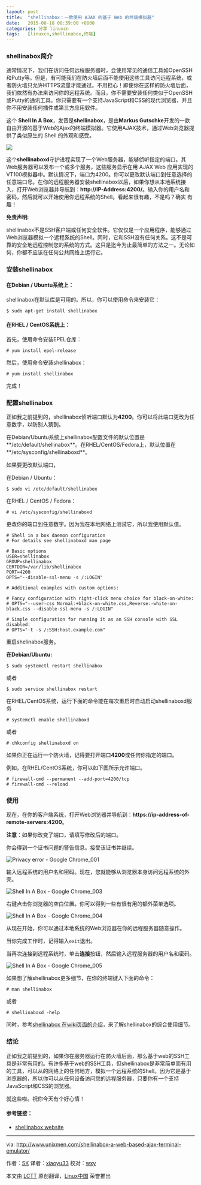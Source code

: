 ```yaml
---
layout: post
title:	"shellinabox：一款使用 AJAX 的基于 Web 的终端模拟器"
date:	2015-08-18 08:39:00 +0800 
categories:	分享 linuxcn 
tags:	[linuxcn,shellinabox,终端]
---
```



### shellinabox简介


通常情况下，我们在访问任何远程服务器时，会使用常见的通信工具如OpenSSH和Putty等。但是，有可能我们在防火墙后面不能使用这些工具访问远程系统，或者防火墙只允许HTTPS流量才能通过。不用担心！即使你在这样的防火墙后面，我们依然有办法来访问你的远程系统。而且，你不需要安装任何类似于OpenSSH或Putty的通讯工具。你只需要有一个支持JavaScript和CSS的现代浏览器，并且你不用安装任何插件或第三方应用软件。


这个 **Shell In A Box**，发音是**shellinabox**，是由**Markus Gutschke**开发的一款自由开源的基于Web的Ajax的终端模拟器。它使用AJAX技术，通过Web浏览器提供了类似原生的 Shell 的外观和感受。


![](/Asserts/Images/album/201508/17/224410zqq45qqtu1r9z3qn.jpg)


这个**shellinaboxd**守护进程实现了一个Web服务器，能够侦听指定的端口。其Web服务器可以发布一个或多个服务，这些服务显示在用 AJAX Web 应用实现的VT100模拟器中。默认情况下，端口为4200。你可以更改默认端口到任意选择的任意端口号。在你的远程服务器安装shellinabox以后，如果你想从本地系统接入，打开Web浏览器并导航到：**http://IP-Address:4200/**。输入你的用户名和密码，然后就可以开始使用你远程系统的Shell。看起来很有趣，不是吗？确实 有趣！


**免责声明**:


shellinabox不是SSH客户端或任何安全软件。它仅仅是一个应用程序，能够通过Web浏览器模拟一个远程系统的Shell。同时，它和SSH没有任何关系。这不是可靠的安全地远程控制您的系统的方式。这只是迄今为止最简单的方法之一。无论如何，你都不应该在任何公共网络上运行它。


### 安装shellinabox


#### 在Debian / Ubuntu系统上：


shellinabox在默认库是可用的。所以，你可以使用命令来安装它：



```
$ sudo apt-get install shellinabox

```

#### 在RHEL / CentOS系统上：


首先，使用命令安装EPEL仓库：



```
# yum install epel-release

```

然后，使用命令安装shellinabox：



```
# yum install shellinabox

```

完成！


### 配置shellinabox


正如我之前提到的，shellinabox侦听端口默认为**4200**。你可以将此端口更改为任意数字，以防别人猜到。


在Debian/Ubuntu系统上shellinabox配置文件的默认位置是**/etc/default/shellinabox**。在RHEL/CentOS/Fedora上，默认位置在**/etc/sysconfig/shellinaboxd**。


如果要更改默认端口，


在Debian / Ubuntu：



```
$ sudo vi /etc/default/shellinabox

```

在RHEL / CentOS / Fedora：



```
# vi /etc/sysconfig/shellinaboxd

```

更改你的端口到任意数字。因为我在本地网络上测试它，所以我使用默认值。



```
# Shell in a box daemon configuration
# For details see shellinaboxd man page

# Basic options
USER=shellinabox
GROUP=shellinabox
CERTDIR=/var/lib/shellinabox
PORT=4200
OPTS="--disable-ssl-menu -s /:LOGIN"

# Additional examples with custom options:

# Fancy configuration with right-click menu choice for black-on-white:
# OPTS="--user-css Normal:+black-on-white.css,Reverse:-white-on-black.css --disable-ssl-menu -s /:LOGIN"

# Simple configuration for running it as an SSH console with SSL disabled:
# OPTS="-t -s /:SSH:host.example.com"

```

重启shelinabox服务。


**在Debian/Ubuntu:**



```
$ sudo systemctl restart shellinabox

```

或者



```
$ sudo service shellinabox restart

```

在RHEL/CentOS系统，运行下面的命令能在每次重启时自动启动shellinaboxd服务



```
# systemctl enable shellinaboxd

```

或者



```
# chkconfig shellinaboxd on

```

如果你正在运行一个防火墙，记得要打开端口**4200**或任何你指定的端口。


例如，在RHEL/CentOS系统，你可以如下图所示允许端口。



```
# firewall-cmd --permanent --add-port=4200/tcp  
# firewall-cmd --reload
```

### 使用


现在，在你的客户端系统，打开Web浏览器并导航到：**https://ip-address-of-remote-servers:4200**。


**注意**：如果你改变了端口，请填写修改后的端口。


你会得到一个证书问题的警告信息。接受该证书并继续。


![Privacy error - Google Chrome_001](/Asserts/Images/album/201508/17/224413tpqg8mue8sv74sv7.jpg)


输入远程系统的用户名和密码。现在，您就能够从浏览器本身访问远程系统的外壳。


![Shell In A Box - Google Chrome_003](/Asserts/Images/album/201508/17/224413xh3q3minm7o3qr00.jpg)


右键点击你浏览器的空白位置。你可以得到一些有很有用的额外菜单选项。


![Shell In A Box - Google Chrome_004](/Asserts/Images/album/201508/17/224414ewcpwb9q93jsks55.jpg)


从现在开始，你可以通过本地系统的Web浏览器在你的远程服务器随意操作。


当你完成工作时，记得输入`exit`退出。


当再次连接到远程系统时，单击**连接**按钮，然后输入远程服务器的用户名和密码。


![Shell In A Box - Google Chrome_005](/Asserts/Images/album/201508/17/224415rg9vuzdfgdedvyy9.jpg)


如果想了解shellinabox更多细节，在你的终端键入下面的命令：



```
# man shellinabox

```

或者



```
# shellinaboxd -help

```

同时，参考[shellinabox 在wiki页面的介绍](https://code.google.com/p/shellinabox/wiki/shellinaboxd_man)，来了解shellinabox的综合使用细节。


### 结论


正如我之前提到的，如果你在服务器运行在防火墙后面，那么基于web的SSH工具是非常有用的。有许多基于web的SSH工具，但shellinabox是非常简单而有用的工具，可以从的网络上的任何地方，模拟一个远程系统的Shell。因为它是基于浏览器的，所以你可以从任何设备访问您的远程服务器，只要你有一个支持JavaScript和CSS的浏览器。


就这些啦。祝你今天有个好心情！


#### 参考链接：


* [shellinabox website](https://code.google.com/p/shellinabox/)




---


via: <http://www.unixmen.com/shellinabox-a-web-based-ajax-terminal-emulator/>


作者：[SK](http://www.unixmen.com/author/sk/) 译者：[xiaoyu33](https://github.com/xiaoyu33) 校对：[wxy](https://github.com/wxy)


本文由 [LCTT](https://github.com/LCTT/TranslateProject) 原创翻译，[Linux中国](http://linux.cn/) 荣誉推出
